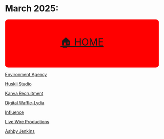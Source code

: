# March 2025:


<!-- MENU: -->
<div align="center" style="background-color: red;padding:20px 0;font-size:2rem;border-radius: 10px;">

<a href="../README.md">🏠 HOME</a>

</div>

[Environment Agency](https://lucy-de-rojas.github.io/emails/emails/March2025/EnvironmentalAgency/thankYou.html)


[Huskii Studio](https://lucy-de-rojas.github.io/emails/emails/March2025/HuskiiStudio/index.html)


[Kanva Recruitment](https://lucy-de-rojas.github.io/emails/emails/March2025/KanvaRecr/index.html)



[Digital Waffle-Lydia](https://lucy-de-rojas.github.io/emails/emails/March2025/DigitalWaffle/lydia.html)


[Influence](https://lucy-de-rojas.github.io/emails/emails/March2025/Influence/index.html)


[Live Wire Productions](https://lucy-de-rojas.github.io/emails/emails/March2025/LiveWire/index.html)



[Ashby Jenkins](https://lucy-de-rojas.github.io/emails/emails/March2025/AshbyJenkins/index.html)






